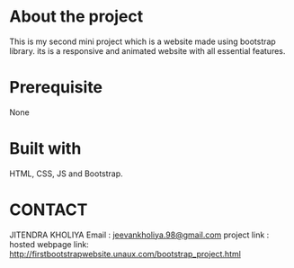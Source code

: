 # About the project
This is my second mini project which is a website made using bootstrap library.
its is a responsive and animated website with all essential features.

# Prerequisite
None

# Built with
HTML, CSS, JS and Bootstrap.

# CONTACT
JITENDRA KHOLIYA
Email : jeevankholiya.98@gmail.com
project link : 
hosted webpage link: http://firstbootstrapwebsite.unaux.com/bootstrap_project.html
